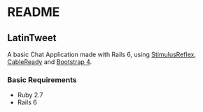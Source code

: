 # README

## LatinTweet

A basic Chat Application made with Rails 6, using [StimulusReflex](https://docs.stimulusreflex.com), [CableReady](https://github.com/hopsoft/cable_ready]) and [Bootstrap 4](https://getbootstrap.com).

### Basic Requirements

- Ruby 2.7
- Rails 6
